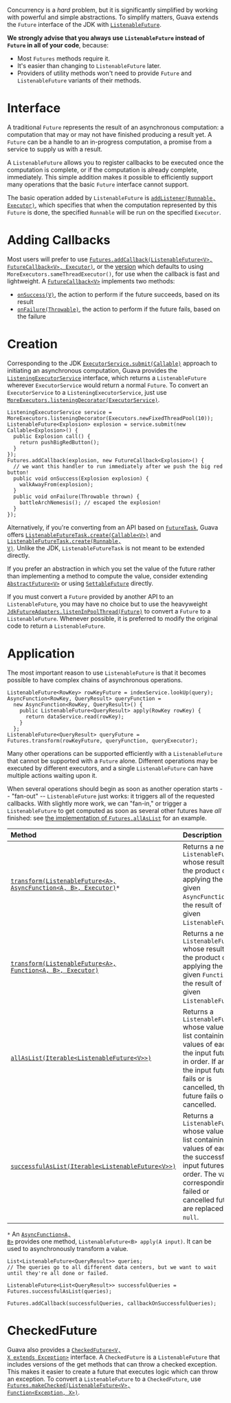 Concurrency is a _hard_ problem, but it is significantly simplified by working with powerful and simple abstractions.  To simplify matters, Guava extends the `Future` interface of the JDK with <a href='http://docs.guava-libraries.googlecode.com/git-history/release/javadoc/com/google/common/util/concurrent/ListenableFuture.html'><code>ListenableFuture</code></a>.

**We strongly advise that you always use `ListenableFuture` instead of `Future` in all of your code**, because:
  * Most `Futures` methods require it.
  * It's easier than changing to `ListenableFuture` later.
  * Providers of utility methods won't need to provide `Future` and `ListenableFuture` variants of their methods.

# Interface #
A traditional `Future` represents the result of an asynchronous computation: a computation that may or may not have finished producing a result yet.  A `Future` can be a handle to an in-progress computation, a promise from a service to supply us with a result.

A `ListenableFuture` allows you to register callbacks to be executed once the computation is complete, or if the computation is already complete, immediately.  This simple addition makes it possible to efficiently support many operations that the basic `Future` interface cannot support.

The basic operation added by `ListenableFuture` is <a href='http://docs.guava-libraries.googlecode.com/git-history/release/javadoc/com/google/common/util/concurrent/ListenableFuture.html#addListener(java.lang.Runnable, java.util.concurrent.Executor)'><code>addListener(Runnable, Executor)</code></a>, which specifies that when the computation represented by this `Future` is done, the specified `Runnable` will be run on the specified `Executor`.

# Adding Callbacks #
Most users will prefer to use <a href='http://docs.guava-libraries.googlecode.com/git-history/release/javadoc/com/google/common/util/concurrent/Futures.html#addCallback(com.google.common.util.concurrent.ListenableFuture, com.google.common.util.concurrent.FutureCallback, java.util.concurrent.Executor)'><code>Futures.addCallback(ListenableFuture&lt;V&gt;, FutureCallback&lt;V&gt;, Executor)</code></a>, or the <a href='http://docs.guava-libraries.googlecode.com/git-history/release/javadoc/com/google/common/util/concurrent/Futures.html#addCallback(com.google.common.util.concurrent.ListenableFuture, com.google.common.util.concurrent.FutureCallback)'>version</a> which defaults to using `MoreExecutors.sameThreadExecutor()`, for use when the callback is fast and lightweight.  A <a href='http://docs.guava-libraries.googlecode.com/git-history/release/javadoc/com/google/common/util/concurrent/FutureCallback.html'><code>FutureCallback&lt;V&gt;</code></a> implements two methods:
  * <a href='http://docs.guava-libraries.googlecode.com/git-history/release/javadoc/com/google/common/util/concurrent/FutureCallback.html#onSuccess(V)'><code>onSuccess(V)</code></a>, the action to perform if the future succeeds, based on its result
  * <a href='http://docs.guava-libraries.googlecode.com/git-history/release/javadoc/com/google/common/util/concurrent/FutureCallback.html#onFailure(java.lang.Throwable)'><code>onFailure(Throwable)</code></a>, the action to perform if the future fails, based on the failure

# Creation #

Corresponding to the JDK <a href='http://docs.oracle.com/javase/1.5.0/docs/api/java/util/concurrent/ExecutorService.html#submit(java.util.concurrent.Callable)'><code>ExecutorService.submit(Callable)</code></a> approach to initiating an asynchronous computation, Guava provides the <a href='http://docs.guava-libraries.googlecode.com/git-history/release/javadoc/com/google/common/util/concurrent/ListeningExecutorService.html'><code>ListeningExecutorService</code></a> interface, which returns a `ListenableFuture` wherever `ExecutorService` would return a normal `Future`.  To convert an `ExecutorService` to a `ListeningExecutorService`, just use <a href='http://docs.guava-libraries.googlecode.com/git-history/release/javadoc/com/google/common/util/concurrent/MoreExecutors.html#listeningDecorator(java.util.concurrent.ExecutorService)'><code>MoreExecutors.listeningDecorator(ExecutorService)</code></a>.

```
ListeningExecutorService service = MoreExecutors.listeningDecorator(Executors.newFixedThreadPool(10));
ListenableFuture<Explosion> explosion = service.submit(new Callable<Explosion>() {
  public Explosion call() {
    return pushBigRedButton();
  }
});
Futures.addCallback(explosion, new FutureCallback<Explosion>() {
  // we want this handler to run immediately after we push the big red button!
  public void onSuccess(Explosion explosion) {
    walkAwayFrom(explosion);
  }
  public void onFailure(Throwable thrown) {
    battleArchNemesis(); // escaped the explosion!
  }
});
```

Alternatively, if you're converting from an API based on <a href='http://docs.oracle.com/javase/1.5.0/docs/api/java/util/concurrent/FutureTask.html'><code>FutureTask</code></a>, Guava offers <a href='http://docs.guava-libraries.googlecode.com/git-history/release/javadoc/com/google/common/util/concurrent/ListenableFutureTask.html#create(java.util.concurrent.Callable)'><code>ListenableFutureTask.create(Callable&lt;V&gt;)</code></a> and <a href='http://docs.guava-libraries.googlecode.com/git-history/release/javadoc/com/google/common/util/concurrent/ListenableFutureTask.html#create(java.lang.Runnable, V)'><code>ListenableFutureTask.create(Runnable, V)</code></a>.  Unlike the JDK, `ListenableFutureTask` is not meant to be extended directly.

If you prefer an abstraction in which you set the value of the future rather than implementing a method to compute the value, consider extending <a href='http://docs.guava-libraries.googlecode.com/git-history/release/javadoc/com/google/common/util/concurrent/AbstractFuture.html'><code>AbstractFuture&lt;V&gt;</code></a> or using <a href='http://docs.guava-libraries.googlecode.com/git-history/release/javadoc/com/google/common/util/concurrent/SettableFuture.html'><code>SettableFuture</code></a> directly.

If you must convert a `Future` provided by another API to an `ListenableFuture`, you may have no choice but to use the heavyweight <a href='http://docs.guava-libraries.googlecode.com/git-history/release/javadoc/com/google/common/util/concurrent/JdkFutureAdapters.html'><code>JdkFutureAdapters.listenInPoolThread(Future)</code></a> to convert a `Future` to a `ListenableFuture`.  Whenever possible, it is preferred to modify the original code to return a `ListenableFuture`.

# Application #
The most important reason to use `ListenableFuture` is that it becomes possible to have complex chains of asynchronous operations.

```
ListenableFuture<RowKey> rowKeyFuture = indexService.lookUp(query);
AsyncFunction<RowKey, QueryResult> queryFunction =
  new AsyncFunction<RowKey, QueryResult>() {
    public ListenableFuture<QueryResult> apply(RowKey rowKey) {
      return dataService.read(rowKey);
    }
  };
ListenableFuture<QueryResult> queryFuture = Futures.transform(rowKeyFuture, queryFunction, queryExecutor);
```

Many other operations can be supported efficiently with a `ListenableFuture` that cannot be supported with a `Future` alone.  Different operations may be executed by different executors, and a single `ListenableFuture` can have multiple actions waiting upon it.

When several operations should begin as soon as another operation starts -- "fan-out" -- `ListenableFuture` just works: it triggers all of the requested callbacks.  With slightly more work, we can "fan-in," or trigger a `ListenableFuture` to get computed as soon as several other futures have _all_ finished: see <a href='http://docs.guava-libraries.googlecode.com/git-history/release/javadoc/src-html/com/google/common/util/concurrent/Futures.html#line.1276'>the implementation of <code>Futures.allAsList</code></a> for an example.

| Method | Description | See also |
|:-------|:------------|:---------|
| <a href='http://docs.guava-libraries.googlecode.com/git-history/release/javadoc/com/google/common/util/concurrent/Futures.html#transform(com.google.common.util.concurrent.ListenableFuture, com.google.common.util.concurrent.AsyncFunction, java.util.concurrent.Executor)'><code>transform(ListenableFuture&lt;A&gt;, AsyncFunction&lt;A, B&gt;, Executor)</code></a>`*` | Returns a new `ListenableFuture` whose result is the product of applying the given `AsyncFunction` to the result of the given `ListenableFuture`.  | <a href='http://docs.guava-libraries.googlecode.com/git-history/release/javadoc/com/google/common/util/concurrent/Futures.html#transform(com.google.common.util.concurrent.ListenableFuture, com.google.common.util.concurrent.AsyncFunction)'><code>transform(ListenableFuture&lt;A&gt;, AsyncFunction&lt;A, B&gt;)</code></a> |
| <a href='http://docs.guava-libraries.googlecode.com/git-history/release/javadoc/com/google/common/util/concurrent/Futures.html#transform(com.google.common.util.concurrent.ListenableFuture, com.google.common.base.Function, java.util.concurrent.Executor)'><code>transform(ListenableFuture&lt;A&gt;, Function&lt;A, B&gt;, Executor)</code></a> | Returns a new `ListenableFuture` whose result is the product of applying the given `Function` to the result of the given `ListenableFuture`. | <a href='http://docs.guava-libraries.googlecode.com/git-history/release/javadoc/com/google/common/util/concurrent/Futures.html#transform(com.google.common.util.concurrent.ListenableFuture, com.google.common.base.Function)'><code>transform(ListenableFuture&lt;A&gt;, Function&lt;A, B&gt;)</code></a> |
| <a href='http://docs.guava-libraries.googlecode.com/git-history/release/javadoc/com/google/common/util/concurrent/Futures.html#allAsList(java.lang.Iterable)'><code>allAsList(Iterable&lt;ListenableFuture&lt;V&gt;&gt;)</code></a> | Returns a `ListenableFuture` whose value is a list containing the values of each of the input futures, in order.  If any of the input futures fails or is cancelled, this future fails or is cancelled. | <a href='http://docs.guava-libraries.googlecode.com/git-history/release/javadoc/com/google/common/util/concurrent/Futures.html#allAsList(com.google.common.util.concurrent.ListenableFuture...)'><code>allAsList(ListenableFuture&lt;V&gt;...)</code></a> |
| <a href='http://docs.guava-libraries.googlecode.com/git-history/release/javadoc/com/google/common/util/concurrent/Futures.html#successfulAsList(java.lang.Iterable)'><code>successfulAsList(Iterable&lt;ListenableFuture&lt;V&gt;&gt;)</code></a> | Returns a `ListenableFuture` whose value is a list containing the values of each of the successful input futures, in order.  The values corresponding to failed or cancelled futures are replaced with `null`. | <a href='http://docs.guava-libraries.googlecode.com/git-history/release/javadoc/com/google/common/util/concurrent/Futures.html#successfulAsList(com.google.common.util.concurrent.ListenableFuture...)'><code>successfulAsList(ListenableFuture&lt;V&gt;...)</code></a> |

`*` An <a href='http://docs.guava-libraries.googlecode.com/git-history/release/javadoc/com/google/common/util/concurrent/AsyncFunction.html'><code>AsyncFunction&lt;A, B&gt;</code></a> provides one method, `ListenableFuture<B> apply(A input)`.  It can be used to asynchronously transform a value.

```
List<ListenableFuture<QueryResult>> queries;
// The queries go to all different data centers, but we want to wait until they're all done or failed.

ListenableFuture<List<QueryResult>> successfulQueries = Futures.successfulAsList(queries);

Futures.addCallback(successfulQueries, callbackOnSuccessfulQueries);
```

# CheckedFuture #
Guava also provides a <a href='http://docs.guava-libraries.googlecode.com/git-history/release/javadoc/com/google/common/util/concurrent/CheckedFuture.html'><code>CheckedFuture&lt;V, X extends Exception&gt;</code></a> interface.  A `CheckedFuture` is a `ListenableFuture` that includes versions of the get methods that can throw a checked exception. This makes it easier to create a future that executes logic which can throw an exception.  To convert a `ListenableFuture` to a `CheckedFuture`, use <a href='http://docs.guava-libraries.googlecode.com/git-history/release/javadoc/com/google/common/util/concurrent/Futures.html#makeChecked(com.google.common.util.concurrent.ListenableFuture, com.google.common.base.Function)'><code>Futures.makeChecked(ListenableFuture&lt;V&gt;, Function&lt;Exception, X&gt;)</code></a>.